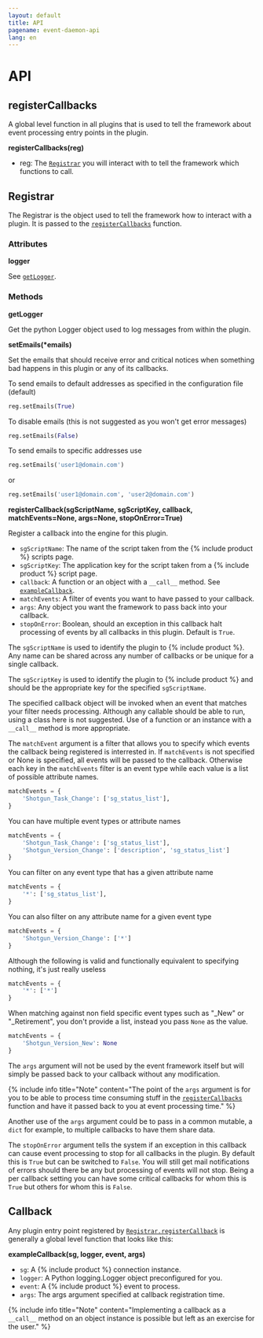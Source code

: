 ```yaml
---
layout: default
title: API
pagename: event-daemon-api
lang: en
---
```


# API

<a id="registerCallbacks"></a>
## registerCallbacks

A global level function in all plugins that is used to tell the framework about event processing entry points in the plugin.

**registerCallbacks(reg)**

* reg: The [`Registrar`](#Registrar) you will interact with to tell the framework which functions to call.


<a id="Registrar"></a>
## Registrar

The Registrar is the object used to tell the framework how to interact with a plugin. It is passed to the [`registerCallbacks`](#registerCallbacks) function.

### Attributes

<a id="logger"></a>
**logger**

See [`getLogger`](#getLogger).

### Methods

<a id="getLogger"></a>
**getLogger**

Get the python Logger object used to log messages from within the plugin.



__setEmails(*emails)__

Set the emails that should receive error and critical notices when something bad happens in this plugin or any of its callbacks.

To send emails to default addresses as specified in the configuration file (default)

```python
reg.setEmails(True)
```

To disable emails (this is not suggested as you won't get error messages)

```python
reg.setEmails(False)
```

To send emails to specific addresses use

```python
reg.setEmails('user1@domain.com')
```

or

```python
reg.setEmails('user1@domain.com', 'user2@domain.com')
```

<a id="registerCallback"></a>
**registerCallback(sgScriptName, sgScriptKey, callback, matchEvents=None, args=None, stopOnError=True)**

Register a callback into the engine for this plugin.

* `sgScriptName`: The name of the script taken from the {% include product %}  scripts page.
* `sgScriptKey`: The application key for the script taken from a {% include product %}  script page.
* `callback`: A function or an object with a `__call__` method. See [`exampleCallback`](#exampleCallback).
* `matchEvents`: A filter of events you want to have passed to your callback.
* `args`: Any object you want the framework to pass back into your callback.
* `stopOnError`: Boolean, should an exception in this callback halt processing of events by all callbacks in this plugin. Default is `True`.

The `sgScriptName` is used to identify the plugin to {% include product %}. Any name can be shared across any number of callbacks or be unique for a single callback.

The `sgScriptKey` is used to identify the plugin to {% include product %} and should be the appropriate key for the specified `sgScriptName`.

The specified callback object will be invoked when an event that matches your filter needs processing. Although any callable should be able to run, using a class here is not suggested. Use of a function or an instance with a `__call__` method is more appropriate.

The `matchEvent` argument is a filter that allows you to specify which events the callback being registered is interrested in. If `matchEvents` is not specified or None is specified, all events will be passed to the callback. Otherwise each key in the `matchEvents` filter is an event type while each value is a list of possible attribute names.

```python
matchEvents = {
    'Shotgun_Task_Change': ['sg_status_list'],
}
```

You can have multiple event types or attribute names

```python
matchEvents = {
    'Shotgun_Task_Change': ['sg_status_list'],
    'Shotgun_Version_Change': ['description', 'sg_status_list']
}
```

You can filter on any event type that has a given attribute name

```python
matchEvents = {
    '*': ['sg_status_list'],
}
```

You can also filter on any attribute name for a given event type

```python
matchEvents = {
    'Shotgun_Version_Change': ['*']
}
```

Although the following is valid and functionally equivalent to specifying nothing, it's just really useless

```python
matchEvents = {
    '*': ['*']
}
```

When matching against non field specific event types such as "_New" or "_Retirement", you don't provide a list, instead you pass `None` as the value.

```python
matchEvents = {
    'Shotgun_Version_New': None
}
```

The `args` argument will not be used by the event framework itself but will simply be passed back to your callback without any modification.

{% include info title="Note" content="The point of the `args` argument is for you to be able to process time consuming stuff in the [`registerCallbacks`](#registerCallbacks) function and have it passed back to you at event processing time." %}

Another use of the `args` argument could be to pass in a common mutable, a `dict` for example, to multiple callbacks to have them share data.

The `stopOnError` argument tells the system if an exception in this callback can cause event processing to stop for all callbacks in the plugin. By default this is `True` but can be switched to `False`. You will still get mail notifications of errors should there be any but processing of events will not stop. Being a per callback setting you can have some critical callbacks for whom this is `True` but others for whom this is `False`.

<a id="Callback"></a>
## Callback

Any plugin entry point registered by [`Registrar.registerCallback`](#registerCallback) is generally a global level function that looks like this:

<a id="exampleCallback"></a>
**exampleCallback(sg, logger, event, args)**

* `sg`: A {% include product %} connection instance.
* `logger`: A Python logging.Logger object preconfigured for you.
* `event`: A {% include product %} event to process.
* `args`: The args argument specified at callback registration time.

{% include info title="Note" content="Implementing a callback as a `__call__` method on an object instance is possible but left as an exercise for the user." %}
